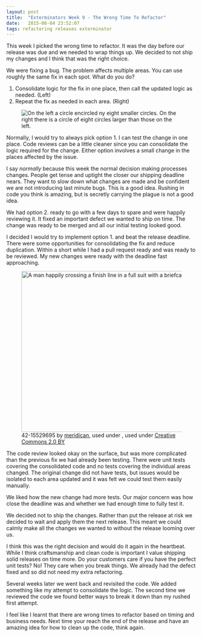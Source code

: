 ```yaml
---
layout: post
title:  "Exterminators Week 9 - The Wrong Time To Refactor"
date:   2015-06-04 23:52:07
tags: refactoring releases exterminator
---
```


This week I picked the wrong time to refactor. It was the day before our
release was due and we needed to wrap things up. We decided to not ship my
changes and I think that was the right choice.

We were fixing a bug. The problem affects multiple areas. You can use roughly
the same fix in each spot. What do you do?

1. Consolidate logic for the fix in one place, then call the updated logic as needed. (Left)
2. Repeat the fix as needed in each area. (Right)

<figure class="image-center">
	<img
		title="Consolidate the logic or repeat the fix everywhere?"
		alt="On the left a circle encircled ny eight smaller circles. On the right there is a circle of eight circles larger than those on the left."
		src="{{ site.url }}/images/Consolidated.png" />
</figure>

Normally, I would try to always pick option 1. I can test the change in one
place. Code reviews can be a little cleaner since you can consolidate the logic
required for the change. Either option involves a small change in the places
affected by the issue.

I say *normally* because this week the normal decision making processes changes.
People get tense and uptight the closer our shipping deadline nears. They want
to slow down what changes are made and be confident we are not introducing last
minute bugs. This is a good idea. Rushing in code you think is amazing, but is
secretly carrying the plague is not a good idea.

We had option 2. ready to go with a few days to spare and were happily
reviewing it. It fixed an important defect we wanted to ship on time. The
change was ready to be merged and all our initial testing looked good.

I decided I would try to implement option 1. and beat the release deadline.
There were some opportunities for consolidating the fix and reduce duplication.
Within a short while I had a pull request ready and was ready to be reviewed.
My new changes were ready with the deadline fast approaching.

<figure class="image-center">
	<a href="https://www.flickr.com/photos/129941959@N06/16261322056" title="42-15529695 by meridican, on Flickr">
		<img src="https://c4.staticflickr.com/8/7516/16261322056_c24a6be31a_z.jpg"
			width="640"
			height="426"
			alt="A man happily crossing a finish line in a full suit with a briefcase">
	</a>
	<figcaption>
		42-15529695 by <a href="https://www.flickr.com/photos/129941959@N06/">meridican</a>, used under </a>,
		used under <a rel="license" href="https://creativecommons.org/licenses/by/2.0/">Creative Commons 2.0 BY</a>
	</figcaption>
</figure>

The code review looked okay on the surface, but was more complicated than the
previous fix we had already been testing. There were unit tests covering the
consolidated code and no tests covering the individual areas changed. The
original change did not have tests, but issues would be isolated to each area
updated and it was felt we could test them easily manually.

We liked how the new change had more tests. Our major concern was how close the
deadline was and whether we had enough time to fully test it.

We decided not to ship the changes. Rather than put the release at risk we
decided to wait and apply them the next release. This meant we could calmly
make all the changes we wanted to without the release looming over us.

I think this was the right decision and would do it again in the heartbeat.
While I think craftsmanship and clean code is important I value shipping
solid releases on time more. Do your customers care if you have the perfect
unit tests? No! They care when you break things. We already had the defect
fixed and so did not need my extra refactoring.

Several weeks later we went back and revisited the code. We added something
like my attempt to consolidate the logic. The second time we reviewed the code
we found better ways to break it down than my rushed first attempt.

I feel like I learnt that there are wrong times to refactor based on timing and
business needs. Next time your reach the end of the release and have an amazing
idea for how to clean up the code, think again.
